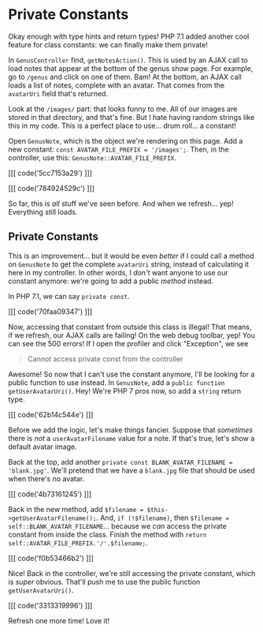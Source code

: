 # Private Constants

Okay enough with type hints and return types! PHP 7.1 added another cool feature
for class constants: we can finally make them private!

In `GenusController` find, `getNotesAction()`. This is used by an AJAX call to load
notes that appear at the bottom of the genus show page. For example, go to `/genus`
and click on one of them. Bam! At the bottom, an AJAX call loads a list of
notes, complete with an avatar. That comes from the `avatarUri` field that's returned.

Look at the `/images/` part: that looks funny to me. All of our images are stored
in that directory, and that's fine. But I hate having random strings like this in
my code. This is a perfect place to use... drum roll... a constant!

Open `GenusNote`, which is the object we're rendering on this page. Add a new constant:
`const AVATAR_FILE_PREFIX = '/images';`. Then, in the controller, use this:
`GenusNote::AVATAR_FILE_PREFIX`.

[[[ code('5cc7153a29') ]]]

[[[ code('784924529c') ]]]

So far, this is *all* stuff we've seen before. And when we refresh... yep! Everything
still loads.

## Private Constants

This is an improvement... but it would be even *better* if I could call a method
on `GenusNote` to get the complete `avatarUri` string, instead of calculating it
here in my controller. In other words, I *don't* want anyone to use our constant
anymore: we're going to add a public *method* instead.

In PHP 7.1, we can say `private const`. 

[[[ code('70faa09347') ]]]

Now, accessing that constant from outside
this class is illegal! That means, if we refresh, our AJAX calls are failing! On
the web debug toolbar, yep! You can see the 500 errors! If I open the profiler and
click "Exception", we see

> Cannot access private const from the controller

Awesome! So now that I can't use the constant anymore, I'll be looking for a public
function to use instead. In `GenusNote`, add a `public function getUserAvatarUri()`.
Hey! We're PHP 7 pros now, so add a `string` return type.

[[[ code('62b14c544e') ]]]

Before we add the logic, let's make things fancier. Suppose that *sometimes* there
is *not* a `userAvatarFilename` value for a note. If that's true, let's show a default
avatar image.

Back at the top, add another `private const BLANK_AVATAR_FILENAME = 'blank.jpg'`.
We'll pretend that we have a `blank.jpg` file that should be used when there's no
avatar.

[[[ code('4b73161245') ]]]

Back in the new method, add `$filename = $this->getUserAvatarFilename();`. And,
`if (!$filename)`, then `$filename = self::BLANK_AVATAR_FILENAME`... because we
*can* access the private constant from inside the class. Finish the method with
`return self::AVATAR_FILE_PREFIX.'/'.$filename;`.

[[[ code('f0b53466b2') ]]]

Nice! Back in the controller, we're still accessing the private constant, which is
*super* obvious. That'll push me to use the public function `getUserAvatarUri()`.

[[[ code('3313319996') ]]]

Refresh one more time! Love it!
